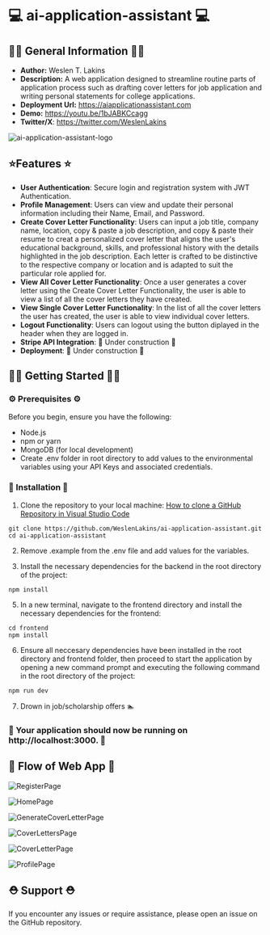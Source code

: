 # 💻 ai-application-assistant 💻

## 🧑‍🚀 General Information 🧑‍🚀
- **Author:** Weslen T. Lakins
- **Description:** A web application designed to streamline routine parts of application process such as drafting cover letters for job application and writing personal statements for college applications.
- **Deployment Url:** https://aiapplicationassistant.com
- **Demo:** https://youtu.be/1bJABKCcagg
- **Twitter/X**: https://twitter.com/WeslenLakins

![ai-application-assistant-logo](https://github.com/WeslenLakins/ai-application-assistant/assets/90317130/82eb6549-27bd-458c-867b-04d66eef4124)

## ⭐Features ⭐
- **User Authentication**: Secure login and registration system with JWT Authentication.
- **Profile Management**: Users can view and update their personal information including their Name, Email, and Password.
- **Create Cover Letter Functionality**: Users can input a job title, company name, location, copy & paste a job description, and copy & paste their resume to creat a personalized cover letter that aligns the user's educational background, skills, and professional history with the details highlighted in the job description. Each letter is crafted to be distinctive to the respective company or location and is adapted to suit the particular role applied for.
- **View All Cover Letter Functionality**: Once a user generates a cover letter using the Create Cover Letter Functionality, the user is able to view a list of all the cover letters they have created.
- **View Single Cover Letter Functionality**: In the list of all the cover letters the user has created, the user is able to view individual cover letters.
- **Logout Functionality**: Users can logout using the button diplayed in the header when they are logged in.
- **Stripe API Integration**: 🚧 Under construction 🚧
- **Deployment**: 🚧 Under construction 🚧
 
## 👩‍💻 Getting Started 🧑‍💻

### ⚙️ Prerequisites ⚙️

Before you begin, ensure you have the following:
- Node.js
- npm or yarn
- MongoDB (for local development)
- Create .env folder in root directory to add values to the environmental variables using your API Keys and associated credentials. 

### 📂 Installation 📂 

1. Clone the repository to your local machine: [How to clone a GitHub Repository in Visual Studio Code](https://learn.microsoft.com/en-us/azure/developer/javascript/how-to/with-visual-studio-code/clone-github-repository#:~:text=Open%20the%20command%20palette%20with,from%20GitHub%2C%20then%20press%20Enter.)

```
git clone https://github.com/WeslenLakins/ai-application-assistant.git
cd ai-application-assistant
```

2. Remove .example from the .env file and add values for the variables.
  

4. Install the necessary dependencies for the backend in the root directory of the project:

```
npm install
```

5. In a new terminal, navigate to the frontend directory and install the necessary dependencies for the frontend:

```
cd frontend
npm install
```

6. Ensure all neccesary dependencies have been installed in the root directory and frontend folder, then proceed to start the application by opening a new command prompt and executing the following command in the root directory of the project:

```
npm run dev
```
7. Drown in job/scholarship offers 🏊

### 🏁 Your application should now be running on http://localhost:3000. 🏁

## 🙂 Flow of Web App 🙂

![RegisterPage](https://github.com/WeslenLakins/ai-application-assistant/assets/90317130/9e052d30-3d3d-4556-a94a-4d3f0c58d69b)

![HomePage](https://github.com/WeslenLakins/ai-application-assistant/assets/90317130/b366443d-0cd5-4bbc-a145-90d6873e6d75)

![GenerateCoverLetterPage](https://github.com/WeslenLakins/ai-application-assistant/assets/90317130/e793606f-5d40-4d0e-89bb-2c911306f163)

![CoverLettersPage](https://github.com/WeslenLakins/ai-application-assistant/assets/90317130/9b33be4b-2b36-4708-9cfd-e8af248b302d)

![CoverLetterPage](https://github.com/WeslenLakins/ai-application-assistant/assets/90317130/a1bce41e-63a9-4d4e-bf91-ed4a2d995eb1)

![ProfilePage](https://github.com/WeslenLakins/ai-application-assistant/assets/90317130/09a5ab55-296a-449d-86ee-d68772111a11)


## ⛑️ Support ⛑️

If you encounter any issues or require assistance, please open an issue on the GitHub repository.

